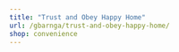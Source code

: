 ```yaml
---
title: "Trust and Obey Happy Home"
url: /gbarnga/trust-and-obey-happy-home/
shop: convenience
---
```

